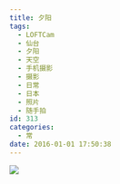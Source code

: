 ```yaml
---
title: 夕阳
tags:
  - LOFTCam
  - 仙台
  - 夕阳
  - 天空
  - 手机摄影
  - 摄影
  - 日常
  - 日本
  - 照片
  - 随手拍
id: 313
categories:
  - 常
date: 2016-01-01 17:50:38
---
```


![](http://imglf2.nosdn.127.net/img/QzVXaFExZFF5dVRxNU90UnZ5d0Qzb0tlZzJWdjI0dzRZY04xYnZQZzlubnMzS3JSOHdGemdnPT0.jpg?imageView&amp;thumbnail=1680x0&amp;quality=96&amp;stripmeta=0&amp;type=jpg)